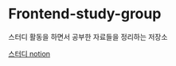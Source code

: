 # Frontend-study-group
스터디 활동을 하면서 공부한 자료들을 정리하는 저장소

[스터디 notion](https://www.notion.so/fedstudy/bc8df3b8feee44b9a17f901255597305?v=439afbaa3d6349cbb10f93d1553e2888)
